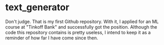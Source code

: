# text_generator

Don't judge. That is my first Github repository. With it, I applied for an ML course at "Tinkoff Bank" and successfully got the position. Although the code this repository contains is pretty useless, I intend to keep it as a reminder of how far I have come since then.
